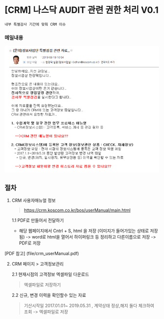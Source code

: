 # [CRM] 나스닥 AUDIT 관련 권한 처리 V0.1

```
내부 특별감사 기간에 맞춰 CRM 이슈

```
### 메일내용

![img](img/체크감사_메일내용.png)


## 절차

1. CRM 사용자매뉴얼 정보 

    > https://crm.koscom.co.kr/bos/userManual/main.html

    1.1 PDF로 만들어서 전달하기

    * 해당 웹페이지에서 Cntrl + S, html 을 저장 (이미지가 들어가있는 상태로 저장됨) -> word로 html을 열어서 하이퍼링크 등 정리하고 다른이름으로 저장 -> PDF로 저장

[PDF 참고] (file/crm_userManual.pdf)

2. CRM 페이지 > 고객정보관리 

    2.1 현재시점의 고객정보 엑셀파일 다운로드 
    > 엑셀파일로 저장하기

    2.2 신규, 변경 이력을 확인할수 있는 자료 
    > 기산시작일 2017.01.01~ 2019.05.31 , 계약상태 정상,해지 둘다 체크하여 조회 -> 엑셀파일로 저장

    
